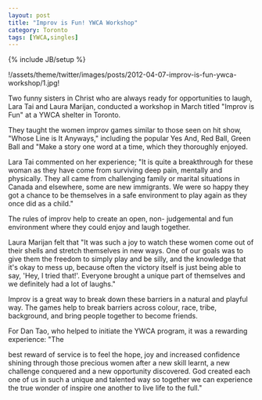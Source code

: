 ```yaml
---
layout: post
title: "Improv is Fun! YWCA Workshop"
category: Toronto
tags: [YWCA,singles]
---
```

{% include JB/setup %}

!/assets/theme/twitter/images/posts/2012-04-07-improv-is-fun-ywca-workshop/1.jpg!

Two funny sisters in Christ who are always ready for opportunities to laugh, Lara Tai and
Laura Marijan, conducted a workshop in March titled "Improv is Fun" at a YWCA shelter in
Toronto.

They taught the women improv games similar to those seen on hit show, "Whose Line is It
Anyways," including the popular Yes And, Red Ball, Green Ball and "Make a story one word
at a time, which they thoroughly enjoyed.

Lara Tai commented on her experience; "It is quite a breakthrough for these woman as they
have come from surviving deep pain, mentally and physically. They all came from challenging
family or marital situations in Canada and elsewhere, some are new immigrants. We were so
happy they got a chance to be themselves in a safe environment to play again as they once did
as a child."

The rules of improv help to create an open, non- judgemental and fun environment where they
could enjoy and laugh together.

Laura Marijan felt that "It was such a joy to watch these women come out of their shells and
stretch themselves in new ways. One of our goals was to give them the freedom to simply play
and be silly, and the knowledge that it's okay to mess up, because often the victory itself is just
being able to say, 'Hey, I tried that!'. Everyone brought a unique part of themselves and we
definitely had a lot of laughs."

Improv is a great way to break down these barriers in a natural and playful way. The games
help to break barriers across colour, race, tribe, background, and bring people together to
become friends.

For Dan Tao, who helped to initiate the YWCA program, it was a rewarding experience: "The

best reward of service is to feel the hope, joy and increased confidence shining through those
precious women after a new skill learnt, a new challenge conquered and a new opportunity
discovered. God created each one of us in such a unique and talented way so together we can
experience the true wonder of inspire one another to live life to the full."
